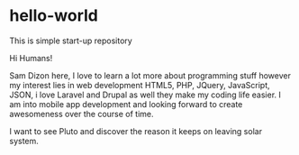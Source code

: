 # hello-world
This is  simple start-up repository

Hi Humans!

Sam Dizon here, I love to learn a lot more about programming stuff however my interest lies in web development HTML5, PHP, JQuery, JavaScript, JSON, i love Laravel and Drupal as well they make my coding life easier. I am into mobile app development and looking forward to create awesomeness over the course of time.

I want to see Pluto and discover the reason it keeps on leaving solar system.
